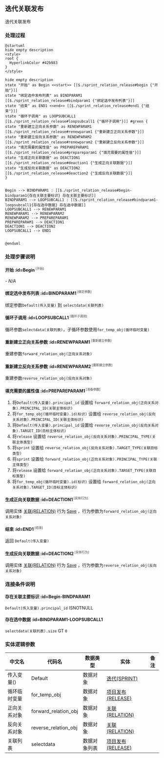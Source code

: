 ## 迭代关联发布 <!-- {docsify-ignore-all} -->

   迭代关联发布

### 处理过程

```plantuml
@startuml
hide empty description
<style>
root {
  HyperlinkColor #42b983
}
</style>

hide empty description
state "开始" as Begin <<start>> [[$./sprint_relation_release#begin {"开始"}]]
state "绑定选中发布列表" as BINDPARAM1  [[$./sprint_relation_release#bindparam1 {"绑定选中发布列表"}]]
state "结束" as END1 <<end>> [[$./sprint_relation_release#end1 {"结束"}]]
state "循环子调用" as LOOPSUBCALL1  [[$./sprint_relation_release#loopsubcall1 {"循环子调用"}]] #green {
state "重新建立正向关系参数" as RENEWPARAM1  [[$./sprint_relation_release#renewparam1 {"重新建立正向关系参数"}]]
state "重新建立反向关系参数" as RENEWPARAM2  [[$./sprint_relation_release#renewparam2 {"重新建立反向关系参数"}]]
state "填充需要的属性值" as PREPAREPARAM1  [[$./sprint_relation_release#prepareparam1 {"填充需要的属性值"}]]
state "生成正向关联数据" as DEACTION1  [[$./sprint_relation_release#deaction1 {"生成正向关联数据"}]]
state "生成反向关联数据" as DEACTION2  [[$./sprint_relation_release#deaction2 {"生成反向关联数据"}]]
}


Begin --> BINDPARAM1 : [[$./sprint_relation_release#begin-bindparam1{存在关联主要标识} 存在关联主要标识]]
BINDPARAM1 --> LOOPSUBCALL1 : [[$./sprint_relation_release#bindparam1-loopsubcall1{存在选中数据} 存在选中数据]]
LOOPSUBCALL1 --> RENEWPARAM1
RENEWPARAM1 --> RENEWPARAM2
RENEWPARAM2 --> PREPAREPARAM1
PREPAREPARAM1 --> DEACTION1
DEACTION1 --> DEACTION2
LOOPSUBCALL1 --> END1


@enduml
```


### 处理步骤说明

#### 开始 :id=Begin<sup class="footnote-symbol"> <font color=gray size=1>[开始]</font></sup>



*- N/A*
#### 绑定选中发布列表 :id=BINDPARAM1<sup class="footnote-symbol"> <font color=gray size=1>[绑定参数]</font></sup>



绑定参数`Default(传入变量)` 到 `selectdata(关联列表)`
#### 循环子调用 :id=LOOPSUBCALL1<sup class="footnote-symbol"> <font color=gray size=1>[循环子调用]</font></sup>



循环参数`selectdata(关联列表)`，子循环参数使用`for_temp_obj(循环临时变量)`
#### 重新建立正向关系参数 :id=RENEWPARAM1<sup class="footnote-symbol"> <font color=gray size=1>[重新建立参数]</font></sup>



重建参数```forward_relation_obj(正向关系对象)```
#### 重新建立反向关系参数 :id=RENEWPARAM2<sup class="footnote-symbol"> <font color=gray size=1>[重新建立参数]</font></sup>



重建参数```reverse_relation_obj(反向关系对象)```
#### 填充需要的属性值 :id=PREPAREPARAM1<sup class="footnote-symbol"> <font color=gray size=1>[准备参数]</font></sup>



1. 将`Default(传入变量).principal_id` 设置给  `forward_relation_obj(正向关系对象).PRINCIPAL_ID(关联主体标识)`
2. 将`for_temp_obj(循环临时变量).id(标识)` 设置给  `reverse_relation_obj(反向关系对象).PRINCIPAL_ID(关联主体标识)`
3. 将`Default(传入变量).principal_id` 设置给  `reverse_relation_obj(反向关系对象).TARGET_ID(目标主体标识)`
4. 将`release` 设置给  `reverse_relation_obj(反向关系对象).PRINCIPAL_TYPE(关联主体类型)`
5. 将`sprint` 设置给  `reverse_relation_obj(反向关系对象).TARGET_TYPE(关联目标类型)`
6. 将`sprint` 设置给  `forward_relation_obj(正向关系对象).PRINCIPAL_TYPE(关联主体类型)`
7. 将`release` 设置给  `forward_relation_obj(正向关系对象).TARGET_TYPE(关联目标类型)`
8. 将`for_temp_obj(循环临时变量).id(标识)` 设置给  `forward_relation_obj(正向关系对象).TARGET_ID(目标主体标识)`

#### 生成正向关联数据 :id=DEACTION1<sup class="footnote-symbol"> <font color=gray size=1>[实体行为]</font></sup>



调用实体 [关联(RELATION)](module/Base/relation.md) 行为 [Save](module/Base/relation#行为) ，行为参数为`forward_relation_obj(正向关系对象)`

#### 结束 :id=END1<sup class="footnote-symbol"> <font color=gray size=1>[结束]</font></sup>



返回 `Default(传入变量)`

#### 生成反向关联数据 :id=DEACTION2<sup class="footnote-symbol"> <font color=gray size=1>[实体行为]</font></sup>



调用实体 [关联(RELATION)](module/Base/relation.md) 行为 [Save](module/Base/relation#行为) ，行为参数为`reverse_relation_obj(反向关系对象)`


### 连接条件说明
#### 存在关联主要标识 :id=Begin-BINDPARAM1

`Default(传入变量).principal_id` ISNOTNULL
#### 存在选中数据 :id=BINDPARAM1-LOOPSUBCALL1

`selectdata(关联列表).size` GT `0`


### 实体逻辑参数

|    中文名   |    代码名    |  数据类型    |  实体   |备注 |
| --------| --------| -------- | -------- | --------   |
|传入变量(<i class="fa fa-check"/></i>)|Default|数据对象|[迭代(SPRINT)](module/ProjMgmt/sprint.md)||
|循环临时变量|for_temp_obj|数据对象|[项目发布(RELEASE)](module/ProjMgmt/release.md)||
|正向关系对象|forward_relation_obj|数据对象|[关联(RELATION)](module/Base/relation.md)||
|反向关系对象|reverse_relation_obj|数据对象|[关联(RELATION)](module/Base/relation.md)||
|关联列表|selectdata|数据对象列表|[项目发布(RELEASE)](module/ProjMgmt/release.md)||
